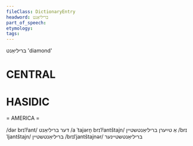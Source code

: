 ```yaml
---
fileClass: DictionaryEntry
headword: בריליאַנט
part_of_speech: 
etymology: 
tags: 
---
```

בריליאַנט
'diamond'

CENTRAL
========

HASIDIC
=======
= AMERICA = 

/dər brɪˈlʲant/ דער בריליאַנט
/a ˈtajərn̩ brɪˈlʲantštajn/ אַ טײַערן בריליאַנטשטיין
/brɪˈljantštajn/ בריליאַנטשטיין
/brɪlˈjantštajnər/ בריליאַנטשטיינער
